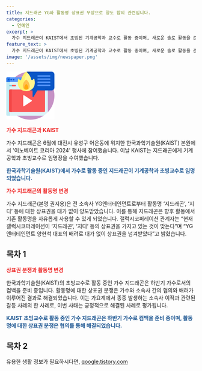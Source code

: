 ```yaml
---
title: 지드래곤 YG와 활동명 상표권 무상으로 양도 합의 관련입니다.
categories:
  - 연예인
excerpt: >
  가수 지드래곤이 KAIST에서 초빙된 기계공학과 교수로 활동 중이며, 새로운 솔로 활동을 준비 중이다. YG엔터테인먼트로부터 무상으로 활동명의 상표권을 얻었고, 갤럭시코퍼레이션의 관계자들은 이에 대해 설명했다. 현재 활동명을 자유롭게 사용할 수 있는 그는 일본 시장에 진출하기도 했다. 과거 하이라이트와 비스트가 상표권 분쟁을 겪었던 사례와는 달리, 지드래곤은 원활한 활동명 전활을 보여주고 있다.
feature_text: >
  가수 지드래곤이 KAIST에서 초빙된 기계공학과 교수로 활동 중이며, 새로운 솔로 활동을 준비 중이다. YG엔터테인먼트로부터 무상으로 활동명의 상표권을 얻었고, 갤럭시코퍼레이션의 관계자들은 이에 대해 설명했다. 현재 활동명을 자유롭게 사용할 수 있는 그는 일본 시장에 진출하기도 했다. 과거 하이라이트와 비스트가 상표권 분쟁을 겪었던 사례와는 달리, 지드래곤은 원활한 활동명 전활을 보여주고 있다.
image: '/assets/img/newspaper.png'
---
```


<p><img src="/assets/img/news.png" alt="rentncar 속보" /></p>

<p><b><span style="color: #ee2323;">가수 지드래곤과 KAIST</span></b></p>

<p data-ke-size="size16">가수 지드래곤은 6월에 대전시 유성구 어은동에 위치한 한국과학기술원(KAIST) 본원에서 '이노베이트 코리아 2024' 행사에 참여했습니다. 이날 KAIST는 지드래곤에게 기계공학과 초빙교수로 임명장을 수여했습니다.</p>

<p><b><span style="color: #1a5490;">한국과학기술원(KAIST)에서 가수로 활동 중인 지드래곤이 기계공학과 초빙교수로 임명되었습니다.</span></b></p>

<p><b><span style="color: #ee2323;">가수 지드래곤의 활동명 변경</span></b></p>

<p data-ke-size="size16">가수 지드래곤(본명 권지용)은 전 소속사 YG엔터테인먼트로부터 활동명 ‘지드래곤’, ‘지디’ 등에 대한 상표권을 대가 없이 양도받았습니다. 이를 통해 지드래곤은 향후 활동에서 기존 활동명을 자유롭게 사용할 수 있게 되었습니다. 갤럭시코퍼레이션 관계자는 “현재 갤럭시코퍼레이션이 ‘지드래곤’, ‘지디’ 등의 상표권을 가지고 있는 것이 맞는다”며 “YG엔터테인먼트 양현석 대표의 배려로 대가 없이 상표권을 넘겨받았다”고 밝혔습니다.</p>

<h2 data-ke-size="size26">목차 1</h2>

<p><b><span style="color: #ee2323;">상표권 분쟁과 활동명 변경</span></b></p>

<p data-ke-size="size16">한국과학기술원(KAIST)의 초빙교수로 활동 중인 가수 지드래곤은 하반기 가수로서의 컴백을 준비 중입니다. 활동명에 대한 상표권 분쟁은 가수와 소속사 간의 협의와 배려가 이루어진 결과로 해결되었습니다. 이는 가요계에서 종종 발생하는 소속사 이적과 관련된 갈등 사례의 한 사례로, 이번 사태는 긍정적으로 해결된 사례로 평가됩니다.</p>

<p><b><span style="color: #1a5490;">KAIST 초빙교수로 활동 중인 가수 지드래곤은 하반기 가수로 컴백을 준비 중이며, 활동명에 대한 상표권 분쟁은 협의를 통해 해결되었습니다.</span></b></p>

<h2 data-ke-size="size26">목차 2</h2>
유용한 생활 정보가 필요하시다면, <a href="https://qoogle.tistory.com" rel="dofollow">qoogle.tistory.com</a>


